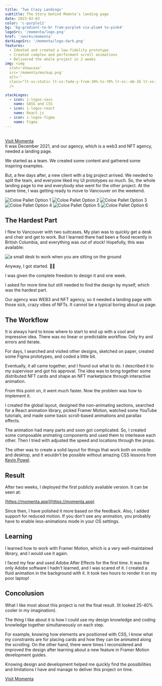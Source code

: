 ```yaml
---
title: 'Two Crazy Landings'
subtitle: The Story behind Momnta's landing page
date: 2023-02-03
color: 'c-purple11'
bg: 'bg-gradient-to-br from-purple4 via-plum4 to-pink4'
logoSrc: '/momenta/logo.png'
href: '/works/momenta'
darkLogoSrc: '/momenta/logo-dark.png'
features:
  - Ideated and created a low-fidelity prototype
  - Created complex and performant scroll animations
  - Delivered the whole project in 2 weeks
img: <img
  slot='showcase'
  src='/momenta/mockup.png'
  alt=''
  class="lt-xs:static lt-xs:fade-y-from-30%-to-70% lt-xs:-mb-26 lt-xs:!-mt-5 lt-xs:-mie-5  lt-xs:w-4/5 lt-xs:mis-auto lt-xs:mt-8 lt-xs:fade-y-from-10%-to-80% lt-xs:!-mb-32  xs:abs  -z-1  xs:right-0 xs:top-5 xs:w-45  sm:-right-0  sm:top-5 sm:w-65 ) md:-right-13 md:-top-10 md:w-80 drop-shadow-xl `}
  />

stackLogos:
  - icon: i-logos-sass
    name: SASS and CSS
  - icon: i-logos-react
    name: React.js
  - icon: i-logos-figma
    name: Figma
---
```


<br/>
<a class="b-1 w-fit af-i-ph-arrow-right  fw-500  rd-xl b-orangeA-6  dark:b-orangeA-7 c-prm11 bg-gradient-to-r from-prm1 to-sand1  active:(b-orangeA-8 from-prm5 to-sand2) hover:b-orangeA-7 hover:from-prm2 hover:to-prm1 )  focus-visible:b-orangeA-8 focus-visible:from-prm4 focus-visible:to-prm2  bg-origin-border  c-prm11  fw-500 py-4 b-1.5  px-8 rd-xl flex gap-2 ac  !my-20 " href="https://momenta.app" target="_blank">Visit Momenta</a>
<br/>
It was December 2021, and our agency, which is a web3 and NFT agency, needed a landing page.

We started as a team. We created some content and gathered some inspiring examples.

But, a few days after, a new client with a big project arrived. We needed to split the team, and everyone liked my UI prototypes so much. So, the whole landing page to me and everybody else went for the other project. At the same time, I was getting ready to move to Vancouver on the weekend.

<div class="grid  gap-4 " style="grid-template-columns: repeat( auto-fit, minmax(min(100%, 12rem), 1fr) )">
  <img src="/momenta/m1.png" alt="Coloe Pallet Option 1" class="rd-xl" />
  <img src="/momenta/m2.png" alt="Coloe Pallet Option 2" class="rd-xl"/>
  <img src="/momenta/m3.png" alt="Coloe Pallet Option 3" class="rd-xl"/>
  <img src="/momenta/m4.png" alt="Coloe Pallet Option 4" class="rd-xl"/>
  <img src="/momenta/m5.png" alt="Coloe Pallet Option 5" class="rd-xl"/>
  <img src="/momenta/m6.png" alt="Coloe Pallet Option 6" class="rd-xl"/>
</div>

## The Hardest Part

I flew to Vancouver with two suitcases. My plan was to quickly get a desk and chair and get to work. But I learned there had been a flood recently in British Columbia, and everything was out of stock! Hopefully, this was available:

<img src="/momenta/desk.png" alt='a small desk to work when you are sitting on the ground' class='rd-xl' />

Anyway, I got started. 🤷‍♂️

I was given the complete freedom to design it and one week.

I asked for more time but still needed to find the design by myself, which was the hardest part.

Our agency was WEB3 and NFT agency, so it needed a landing page with those sick, crazy vibes of NFTs. It cannot be a typical boring about us page.

## The Workflow

It is always hard to know where to start to end up with a cool and impressive idea. There was no linear or predictable workflow. Only try and errors and iterate.

For days, I searched and visited other designs, sketched on paper, created some Figma prototypes, and coded a little bit.

Eventually, it all came together, and I found out what to do. I described it to my supervisor and got his approval. The idea was to bring together some distributed NFT cards and shape an NFT marketplace through interactive animation.

From this point on, it went much faster. Now the problem was how to implement it.

I created the global layout, designed the non-animating sections, searched for a React animation library, picked Framer Motion, watched some YouTube tutorials, and made some basic scroll-based animations and parallax effects.

The animation had many parts and soon got complicated. So, I created some composable animating components and used them to interleave each other. Then I tried with adjusted the speed and locations through the props.

The other was to create a solid layout for things that work both on mobile and desktop, and it wouldn't be possible without amazing CSS lessons from [Kevin Powel](https://www.youtube.com/user/KepowOb).

## Result

After two weeks, I deployed the first publicly available version. It can be seen at:

[https://momenta.app](https://momenta.app)

Since then, I have polished it more based on the feedback. Also, I added support for reduced motion. If you don't see any animation, you probably have to enable less-animations mode in your OS settings.

## Learning

I learned how to work with Framer Motion, which is a very well-maintained library, and I would use it again.

I faced my fear and used Adobe After Effects for the first time. It was the only Adobe software I hadn't learned, and I was scared of it. I created a fluid animation in the background with it. It took two hours to render it on my poor laptop!

## Concolusion

What I like most about this project is not the final result. (It looked 25-40% cooler in my imagination).

The thing I like about it is how I could use my design knowledge and coding knowledge together simultaneously on each step.

For example, knowing how elements are positioned with CSS, I know what my constraints are for placing cards and how they can be animated along the scrolling.
On the other hand, there were times I reconsidered and improved the design after learning about a new feature in Framer Motion development guides.

Knowing design and development helped me quickly find the possibilities and limitations I have and manage to deliver this project on time.

<a class="b-1 w-fit af-i-ph-arrow-right  fw-500  rd-xl b-orangeA-6  dark:b-orangeA-7 c-prm11 bg-gradient-to-r from-prm1 to-sand1  active:(b-orangeA-8 from-prm5 to-sand2) hover:b-orangeA-7 hover:from-prm2 hover:to-prm1 )  focus-visible:b-orangeA-8 focus-visible:from-prm4 focus-visible:to-prm2  bg-origin-border  c-prm11  fw-500 py-4 b-1.5  px-8 rd-xl flex gap-2 ac  !mt-20 " href="https://momenta.app" target="_blank">Visit Momenta</a>
